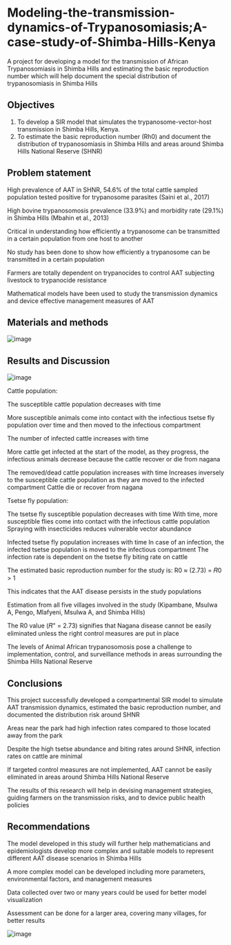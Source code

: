 # Modeling-the-transmission-dynamics-of-Trypanosomiasis;A-case-study-of-Shimba-Hills-Kenya
A project for developing a model for the transmission of African Trypanosomiasis in Shimba Hills and estimating the basic reproduction number which will help document the special distribution of trypanosomiasis in Shimba Hills
## Objectives
1. To develop a SIR model that simulates the trypanosome-vector-host transmission in Shimba Hills, Kenya.
2. To estimate the basic reproduction number (Rh0) and document the distribution of trypanosomiasis in Shimba Hills and areas around Shimba Hills National Reserve (SHNR)

## Problem statement
High prevalence of AAT in SHNR, 54.6% of the total cattle sampled population tested positive for trypanosome parasites (Saini et al., 2017) 

High bovine trypanosomosis prevalence (33.9%) and morbidity rate (29.1%) in Shimba Hills (Mbahin et al., 2013)

Critical in understanding how efficiently a trypanosome can be transmitted in a certain population from one host to another 

No study has been done to show how efficiently a trypanosome can be transmitted in a certain population 

Farmers are totally dependent on trypanocides to control AAT subjecting livestock to trypanocide resistance


Mathematical models have been used to study the transmission dynamics and device effective management measures of AAT

## Materials and methods

![image](https://github.com/glado718/Developing-a-model-for-the-transmission-of-African-Trypanosomiasis-in-Shimba-Hills-Kenya./assets/72727060/fbdc2c30-02a6-41da-9026-c8def2d3cb2a)


## Results and Discussion
![image](https://github.com/glado718/Developing-a-model-for-the-transmission-of-African-Trypanosomiasis-in-Shimba-Hills-Kenya./assets/72727060/f4ddcad9-e010-49c1-aaa3-daba16cd9f40)

Cattle population:

The susceptible cattle population decreases with time

More susceptible animals come into contact with the infectious tsetse fly population over time and then moved to the infectious compartment

The number of infected cattle increases with time 

More cattle get infected at the start of the model, as they progress, the infectious animals decrease because the cattle recover or die from nagana 

The removed/dead cattle population increases with time
Increases inversely to the susceptible cattle population as they are moved to the infected compartment 
Cattle die or recover from nagana

Tsetse fly population:

The tsetse fly susceptible population decreases  with time
With time, more susceptible flies come into contact with the infectious cattle population
Spraying with insecticides reduces vulnerable vector abundance 

Infected tsetse fly population increases with time
In case of an infection, the infected tsetse population is moved to the infectious compartment 
The infection rate is dependent on the tsetse fly biting rate on cattle

The estimated basic reproduction number for the study is: 
    R0 ≈ (2.73) = 𝑅0 > 1 

This indicates that the AAT disease persists in the study populations

Estimation from all five villages involved in the study (Kipambane, Msulwa A, Pengo, Mlafyeni, Msulwa A, and Shimba Hills)
 
The R0 value (𝑅" = 2.73) signifies that Nagana disease cannot be easily eliminated unless the right control measures are put in place 

The levels of Animal African trypanosomosis pose a challenge to implementation, control, and surveillance methods in areas surrounding the Shimba Hills National Reserve 


## Conclusions 
This project successfully developed a compartmental SIR model to simulate AAT transmission dynamics, estimated the basic reproduction number, and documented the distribution risk around SHNR

Areas near the park had high infection rates compared to those located away from the park

Despite the high tsetse abundance and biting rates around SHNR, infection rates on cattle are minimal

If targeted control measures are not implemented, AAT cannot be easily eliminated in areas around Shimba Hills National Reserve 

The results of this research will help in devising management strategies, guiding farmers on the transmission risks, and  to device public health policies

## Recommendations
The model developed in this study will further help mathematicians and epidemiologists develop more complex and suitable models to represent different AAT disease scenarios in Shimba Hills


A more complex model can be developed including more parameters, environmental factors, and management measures


Data collected over two or many years could be used for better model visualization


 Assessment can be done for a larger area, covering many villages, for better results

![image](https://github.com/glado718/Developing-a-model-for-the-transmission-of-African-Trypanosomiasis-in-Shimba-Hills-Kenya./assets/72727060/eb393df7-2197-431c-820d-1c310a359cd7)








